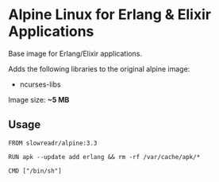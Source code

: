Alpine Linux for Erlang & Elixir Applications
=====

Base image for Erlang/Elixir applications.

Adds the following libraries to the original alpine image:

- ncurses-libs

Image size: **~5 MB**


## Usage

```
FROM slowreadr/alpine:3.3

RUN apk --update add erlang && rm -rf /var/cache/apk/*

CMD ["/bin/sh"]

```
